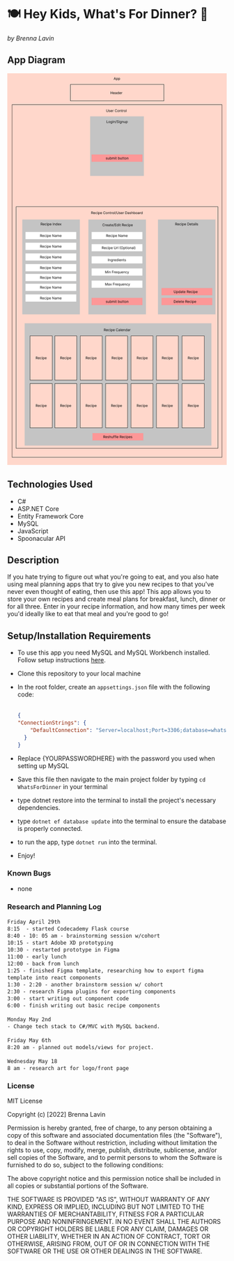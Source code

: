 # 🍽️ Hey Kids, What's For Dinner? 🍝

_by Brenna Lavin_

## App Diagram

![app diagram](WhatsForDinner/WhatsForDinnerTemplate.png)

## Technologies Used

* C#
* ASP.NET Core
* Entity Framework Core
* MySQL
* JavaScript
* Spoonacular API

## Description

If you hate trying to figure out what you're going to eat, and you also hate using meal planning apps that try to give you new recipes to that you've never even thought of eating, then use this app! This app allows you to store your own recipes and create meal plans for breakfast, lunch, dinner or for all three. Enter in your recipe information, and how many times per week you'd ideally like to eat that meal and you're good to go!

## Setup/Installation Requirements

* To use this app you need MySQL and MySQL Workbench installed. Follow setup instructions [here](https://www.learnhowtoprogram.com/c-and-net/getting-started-with-c/installing-and-configuring-mysql).
* Clone this repository to your local machine
* In the root folder, create an ```appsettings.json``` file with the following code:

  ``` json

  {
  "ConnectionStrings": {
      "DefaultConnection": "Server=localhost;Port=3306;database=whatsfordinner;uid=root;pwd={YOURPASSWORDHERE};"
    }
  }
  ```

* Replace {YOURPASSWORDHERE} with the password you used when setting up MySQL
* Save this file then navigate to the main project folder by typing ```cd WhatsForDinner``` in your terminal
* type dotnet restore into the terminal to install the project's necessary dependencies.
* type ```dotnet ef database update``` into the terminal to ensure the database is properly connected.
* to run the app, type ```dotnet run``` into the terminal.
* Enjoy!

### Known Bugs

* none

### Research and Planning Log

``` text
Friday April 29th
8:15  - started Codecademy Flask course
8:40 - 10: 05 am - brainstorming session w/cohort
10:15 - start Adobe XD prototyping
10:30 - restarted prototype in Figma
11:00 - early lunch
12:00 - back from lunch
1:25 - finished Figma template, researching how to export figma template into react components
1:30 - 2:20 - another brainstorm session w/ cohort
2:30 - research Figma plugins for exporting components
3:00 - start writing out component code
6:00 - finish writing out basic recipe components

Monday May 2nd
- Change tech stack to C#/MVC with MySQL backend.

Friday May 6th
8:20 am - planned out models/views for project.

Wednesday May 18
8 am - research art for logo/front page
```

### License

MIT License

Copyright (c) [2022] Brenna Lavin

Permission is hereby granted, free of charge, to any person obtaining a copy of this software and associated documentation files (the "Software"), to deal in the Software without restriction, including without limitation the rights to use, copy, modify, merge, publish, distribute, sublicense, and/or sell copies of the Software, and to permit persons to whom the Software is furnished to do so, subject to the following conditions:

The above copyright notice and this permission notice shall be included in all copies or substantial portions of the Software.

THE SOFTWARE IS PROVIDED "AS IS", WITHOUT WARRANTY OF ANY KIND, EXPRESS OR IMPLIED, INCLUDING BUT NOT LIMITED TO THE WARRANTIES OF MERCHANTABILITY, FITNESS FOR A PARTICULAR PURPOSE AND NONINFRINGEMENT. IN NO EVENT SHALL THE AUTHORS OR COPYRIGHT HOLDERS BE LIABLE FOR ANY CLAIM, DAMAGES OR OTHER LIABILITY, WHETHER IN AN ACTION OF CONTRACT, TORT OR OTHERWISE, ARISING FROM, OUT OF OR IN CONNECTION WITH THE SOFTWARE OR THE USE OR OTHER DEALINGS IN THE SOFTWARE.

